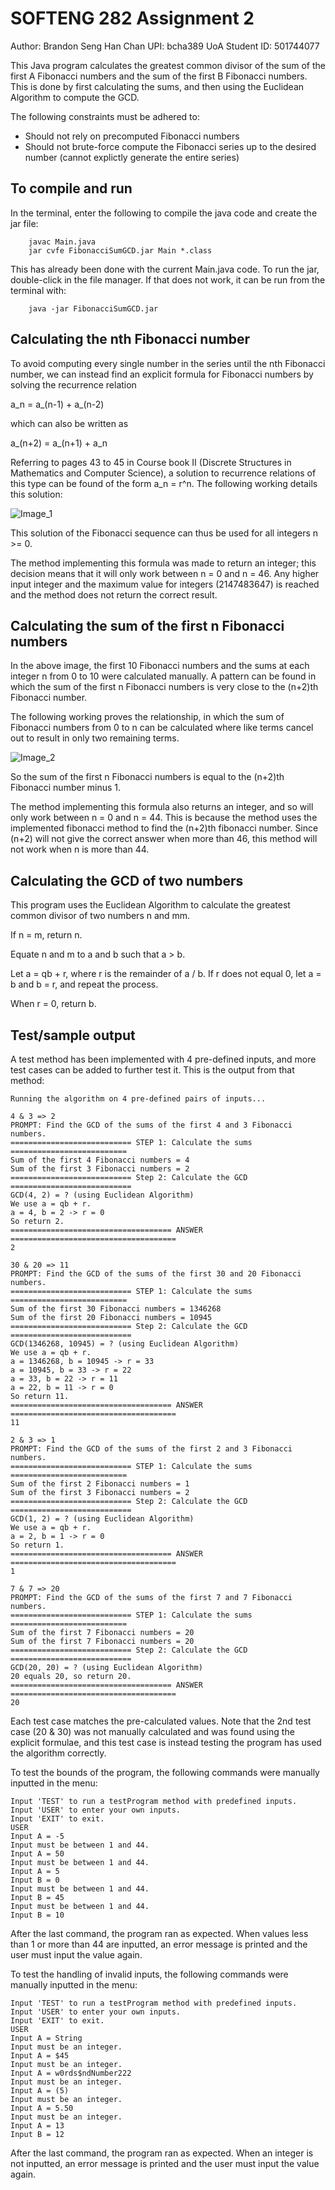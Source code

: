 # SOFTENG 282 Assignment 2

Author: Brandon Seng Han Chan
UPI: bcha389
UoA Student ID: 501744077

This Java program calculates the greatest common divisor of the sum of the first A Fibonacci numbers and the sum of the first B Fibonacci numbers. This is done by first calculating the sums, and then using the Euclidean Algorithm to compute the GCD.

The following constraints must be adhered to:
- Should not rely on precomputed Fibonacci numbers
- Should not brute-force compute the Fibonacci series up to the desired number (cannot explictly generate the entire series)

## To compile and run

In the terminal, enter the following to compile the java code and create the jar file:
```
    javac Main.java
    jar cvfe FibonacciSumGCD.jar Main *.class
```

This has already been done with the current Main.java code. To run the jar, double-click in the file manager. If that does not work, it can be run from the terminal with:
```
    java -jar FibonacciSumGCD.jar
```

## Calculating the nth Fibonacci number

To avoid computing every single number in the series until the nth Fibonacci number, we can instead find an explicit formula for Fibonacci numbers by solving the recurrence relation

a_n = a_(n-1) + a_(n-2)

which can also be written as

a_(n+2) = a_(n+1) + a_n

Referring to pages 43 to 45 in Course book II (Discrete Structures in Mathematics and Computer Science), a solution to recurrence relations of this type can be found of the form a_n = r^n. The following working details this solution:

![Image_1](Image_1.jpg)

This solution of the Fibonacci sequence can thus be used for all integers n >= 0.

The method implementing this formula was made to return an integer; this decision means that it will only work between n = 0 and n = 46. Any higher input integer and the maximum value for integers (2147483647) is reached and the method does not return the correct result.

## Calculating the sum of the first n Fibonacci numbers

In the above image, the first 10 Fibonacci numbers and the sums at each integer n from 0 to 10 were calculated manually. A pattern can be found in which the sum of the first n Fibonacci numbers is very close to the (n+2)th Fibonacci number.

The following working proves the relationship, in which the sum of Fibonacci numbers from 0 to n can be calculated where like terms cancel out to result in only two remaining terms.

![Image_2](Image_2.jpg)

So the sum of the first n Fibonacci numbers is equal to the (n+2)th Fibonacci number minus 1.

The method implementing this formula also returns an integer, and so will only work between n = 0 and n = 44. This is because the method uses the implemented fibonacci method to find the (n+2)th fibonacci number. Since (n+2) will not give the correct answer when more than 46, this method will not work when n is more than 44.

## Calculating the GCD of two numbers

This program uses the Euclidean Algorithm to calculate the greatest common divisor of two numbers n and mm.

If n = m, return n.

Equate n and m to a and b such that a > b.

Let a = qb + r, where r is the remainder of a / b.
If r does not equal 0, let a = b and b = r, and repeat the process.

When r = 0, return b.

## Test/sample output

A test method has been implemented with 4 pre-defined inputs, and more test cases can be added to further test it. This is the output from that method:

```
Running the algorithm on 4 pre-defined pairs of inputs...

4 & 3 => 2
PROMPT: Find the GCD of the sums of the first 4 and 3 Fibonacci numbers.
=========================== STEP 1: Calculate the sums ==========================
Sum of the first 4 Fibonacci numbers = 4
Sum of the first 3 Fibonacci numbers = 2
=========================== Step 2: Calculate the GCD ===========================
GCD(4, 2) = ? (using Euclidean Algorithm)
We use a = qb + r.
a = 4, b = 2 -> r = 0
So return 2.
==================================== ANSWER =====================================
2

30 & 20 => 11
PROMPT: Find the GCD of the sums of the first 30 and 20 Fibonacci numbers.
=========================== STEP 1: Calculate the sums ==========================
Sum of the first 30 Fibonacci numbers = 1346268
Sum of the first 20 Fibonacci numbers = 10945
=========================== Step 2: Calculate the GCD ===========================
GCD(1346268, 10945) = ? (using Euclidean Algorithm)
We use a = qb + r.
a = 1346268, b = 10945 -> r = 33
a = 10945, b = 33 -> r = 22
a = 33, b = 22 -> r = 11
a = 22, b = 11 -> r = 0
So return 11.
==================================== ANSWER =====================================
11

2 & 3 => 1
PROMPT: Find the GCD of the sums of the first 2 and 3 Fibonacci numbers.
=========================== STEP 1: Calculate the sums ==========================
Sum of the first 2 Fibonacci numbers = 1
Sum of the first 3 Fibonacci numbers = 2
=========================== Step 2: Calculate the GCD ===========================
GCD(1, 2) = ? (using Euclidean Algorithm)
We use a = qb + r.
a = 2, b = 1 -> r = 0
So return 1.
==================================== ANSWER =====================================
1

7 & 7 => 20
PROMPT: Find the GCD of the sums of the first 7 and 7 Fibonacci numbers.
=========================== STEP 1: Calculate the sums ==========================
Sum of the first 7 Fibonacci numbers = 20
Sum of the first 7 Fibonacci numbers = 20
=========================== Step 2: Calculate the GCD ===========================
GCD(20, 20) = ? (using Euclidean Algorithm)
20 equals 20, so return 20.
==================================== ANSWER =====================================
20
```

Each test case matches the pre-calculated values. Note that the 2nd test case (20 & 30) was not manually calculated and was found using the explicit formulae, and this test case is instead testing the program has used the algorithm correctly.

To test the bounds of the program, the following commands were manually inputted in the menu:

```
Input 'TEST' to run a testProgram method with predefined inputs.
Input 'USER' to enter your own inputs.
Input 'EXIT' to exit.
USER
Input A = -5
Input must be between 1 and 44.
Input A = 50
Input must be between 1 and 44.
Input A = 5 
Input B = 0
Input must be between 1 and 44.
Input B = 45
Input must be between 1 and 44.
Input B = 10
```
After the last command, the program ran as expected. When values less than 1 or more than 44 are inputted, an error message is printed and the user must input the value again.

To test the handling of invalid inputs, the following commands were manually inputted in the menu:

```
Input 'TEST' to run a testProgram method with predefined inputs.
Input 'USER' to enter your own inputs.
Input 'EXIT' to exit.
USER
Input A = String
Input must be an integer.
Input A = $45   
Input must be an integer.
Input A = w0rds$ndNumber222
Input must be an integer.
Input A = (5)
Input must be an integer.
Input A = 5.50
Input must be an integer.
Input A = 13
Input B = 12
```
After the last command, the program ran as expected. When an integer is not inputted, an error message is printed and the user must input the value again.

